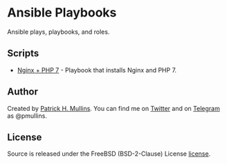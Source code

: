 # Ansible Playbooks

Ansible plays, playbooks, and roles.

## Scripts

- [Nginx + PHP 7](https://github.com/phmullins/bash-scripts/blob/master/raspi-dupeip.sh) - Playbook that installs Nginx and PHP 7.

## Author
Created by [Patrick H. Mullins](http://www.pmullins.net). You can find me on  [Twitter](https://twitter.com/phmullins) and on [Telegram](https://telegram.org/) as @pmullins.

## License
Source is released under the FreeBSD (BSD-2-Clause) License [license](license.md).
